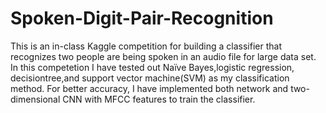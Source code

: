 # Spoken-Digit-Pair-Recognition

This is an in-class Kaggle competition for building a classifier that recognizes two people are being spoken in an audio file for large data set.
In this competetion I have tested out Naïve Bayes,logistic regression, decisiontree,and support vector machine(SVM) as my classification method.
For better accuracy, I have implemented both network and two-dimensional CNN with MFCC features to train the classifier.
